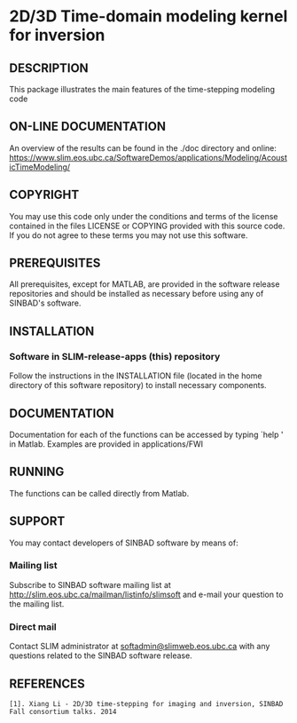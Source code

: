 # 2D/3D Time-domain modeling kernel for inversion
##  DESCRIPTION
This package illustrates the main features of the time-stepping modeling code
##  ON-LINE DOCUMENTATION
An overview of the results can be found in the ./doc directory and online: <br />
<https://www.slim.eos.ubc.ca/SoftwareDemos/applications/Modeling/AcousticTimeModeling/>
##  COPYRIGHT
 You may use this code only under the conditions and terms of the
 license contained in the files LICENSE or COPYING provided with this
 source code. If you do not agree to these terms you may not use this
 software.
##  PREREQUISITES
 All prerequisites, except for MATLAB, are provided in the software
 release repositories and should be installed as necessary before using
 any of SINBAD's software.
##  INSTALLATION
###  Software in SLIM-release-apps (this) repository
 Follow the instructions in the INSTALLATION file (located in the home
 directory of this software repository) to install necessary
 components.
##  DOCUMENTATION
Documentation for each of the functions can be accessed by typing `help <function>' in Matlab. 
Examples are provided in applications/FWI 
##  RUNNING
The functions can be called directly from Matlab. 
##  SUPPORT
 You may contact developers of SINBAD software by means of:
###  Mailing list
 Subscribe to SINBAD software mailing list at
 http://slim.eos.ubc.ca/mailman/listinfo/slimsoft and e-mail your
 question to the mailing list.
###  Direct mail
 Contact SLIM administrator at softadmin@slimweb.eos.ubc.ca with any
 questions related to the SINBAD software release.
##  REFERENCES
	[1]. Xiang Li - 2D/3D time-stepping for imaging and inversion, SINBAD Fall consortium talks. 2014